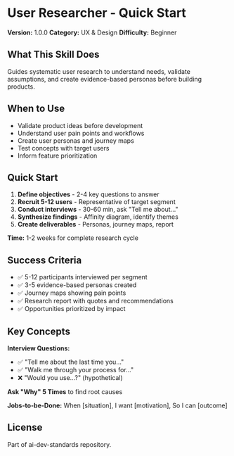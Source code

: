 # User Researcher - Quick Start

**Version:** 1.0.0
**Category:** UX & Design
**Difficulty:** Beginner

## What This Skill Does

Guides systematic user research to understand needs, validate assumptions, and create evidence-based personas before building products.

## When to Use

- Validate product ideas before development
- Understand user pain points and workflows
- Create user personas and journey maps
- Test concepts with target users
- Inform feature prioritization

## Quick Start

1. **Define objectives** - 2-4 key questions to answer
2. **Recruit 5-12 users** - Representative of target segment
3. **Conduct interviews** - 30-60 min, ask "Tell me about..."
4. **Synthesize findings** - Affinity diagram, identify themes
5. **Create deliverables** - Personas, journey maps, report

**Time:** 1-2 weeks for complete research cycle

## Success Criteria

- ✅ 5-12 participants interviewed per segment
- ✅ 3-5 evidence-based personas created
- ✅ Journey maps showing pain points
- ✅ Research report with quotes and recommendations
- ✅ Opportunities prioritized by impact

## Key Concepts

**Interview Questions:**
- ✅ "Tell me about the last time you..."
- ✅ "Walk me through your process for..."
- ❌ "Would you use...?" (hypothetical)

**Ask "Why" 5 Times** to find root causes

**Jobs-to-be-Done:** When [situation], I want [motivation], So I can [outcome]

## License

Part of ai-dev-standards repository.

